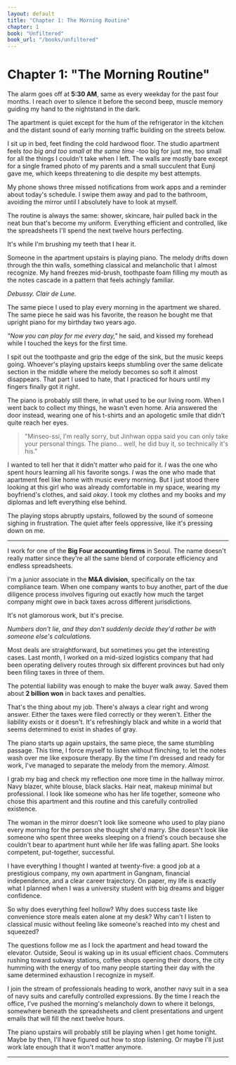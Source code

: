 ```yaml
---
layout: default
title: "Chapter 1: The Morning Routine"
chapter: 1
book: "Unfiltered"
book_url: "/books/unfiltered"
---
```


# Chapter 1: "The Morning Routine"

The alarm goes off at **5:30 AM**, same as every weekday for the past four months. I reach over to silence it before the second beep, muscle memory guiding my hand to the nightstand in the dark.

The apartment is quiet except for the hum of the refrigerator in the kitchen and the distant sound of early morning traffic building on the streets below.

I sit up in bed, feet finding the cold hardwood floor. The studio apartment feels *too big and too small at the same time* -too big for just me, too small for all the things I couldn't take when I left. The walls are mostly bare except for a single framed photo of my parents and a small succulent that Eunji gave me, which keeps threatening to die despite my best attempts.

My phone shows three missed notifications from work apps and a reminder about today's schedule. I swipe them away and pad to the bathroom, avoiding the mirror until I absolutely have to look at myself.

The routine is always the same: shower, skincare, hair pulled back in the neat bun that's become my uniform. Everything efficient and controlled, like the spreadsheets I'll spend the next twelve hours perfecting.

It's while I'm brushing my teeth that I hear it.

Someone in the apartment upstairs is playing piano. The melody drifts down through the thin walls, something classical and melancholic that I almost recognize. My hand freezes mid-brush, toothpaste foam filling my mouth as the notes cascade in a pattern that feels achingly familiar.

*Debussy. Clair de Lune.*

The same piece I used to play every morning in the apartment we shared. The same piece he said was his favorite, the reason he bought me that upright piano for my birthday two years ago.

*"Now you can play for me every day,"* he said, and kissed my forehead while I touched the keys for the first time.

I spit out the toothpaste and grip the edge of the sink, but the music keeps going. Whoever's playing upstairs keeps stumbling over the same delicate section in the middle where the melody becomes so soft it almost disappears. That part I used to hate, that I practiced for hours until my fingers finally got it right.

The piano is probably still there, in what used to be our living room. When I went back to collect my things, he wasn't even home. Aria answered the door instead, wearing one of his t-shirts and an apologetic smile that didn't quite reach her eyes.

> "Minseo-ssi, I'm really sorry, but Jinhwan oppa said you can only take your personal things. The piano... well, he did buy it, so technically it's his."

I wanted to tell her that it didn't matter who paid for it. *I* was the one who spent hours learning all his favorite songs. *I* was the one who made that apartment feel like home with music every morning. But I just stood there looking at this girl who was already comfortable in my space, wearing my boyfriend's clothes, and said *okay*. I took my clothes and my books and my diplomas and left everything else behind.

The playing stops abruptly upstairs, followed by the sound of someone sighing in frustration. The quiet after feels oppressive, like it's pressing down on me.

---

I work for one of the **Big Four accounting firms** in Seoul. The name doesn't really matter since they're all the same blend of corporate efficiency and endless spreadsheets.

I'm a junior associate in the **M&A division**, specifically on the tax compliance team. When one company wants to buy another, part of the due diligence process involves figuring out exactly how much the target company might owe in back taxes across different jurisdictions.

It's not glamorous work, but it's precise. 

*Numbers don't lie, and they don't suddenly decide they'd rather be with someone else's calculations.*

Most deals are straightforward, but sometimes you get the interesting cases. Last month, I worked on a mid-sized logistics company that had been operating delivery routes through six different provinces but had only been filing taxes in three of them.

The potential liability was enough to make the buyer walk away. Saved them about **2 billion won** in back taxes and penalties.

That's the thing about my job. There's always a clear right and wrong answer. Either the taxes were filed correctly or they weren't. Either the liability exists or it doesn't. It's refreshingly black and white in a world that seems determined to exist in shades of gray.

The piano starts up again upstairs, the same piece, the same stumbling passage. This time, I force myself to listen without flinching, to let the notes wash over me like exposure therapy. By the time I'm dressed and ready for work, I've managed to separate the melody from the memory. *Almost.*

I grab my bag and check my reflection one more time in the hallway mirror. Navy blazer, white blouse, black slacks. Hair neat, makeup minimal but professional. I look like someone who has her life together, someone who chose this apartment and this routine and this carefully controlled existence.

The woman in the mirror doesn't look like someone who used to play piano every morning for the person she thought she'd marry. She doesn't look like someone who spent three weeks sleeping on a friend's couch because she couldn't bear to apartment hunt while her life was falling apart. She looks competent, put-together, successful.

I have everything I thought I wanted at twenty-five: a good job at a prestigious company, my own apartment in Gangnam, financial independence, and a clear career trajectory. On paper, my life is exactly what I planned when I was a university student with big dreams and bigger confidence.

So why does everything feel hollow? Why does success taste like convenience store meals eaten alone at my desk? Why can't I listen to classical music without feeling like someone's reached into my chest and squeezed?

The questions follow me as I lock the apartment and head toward the elevator. Outside, Seoul is waking up in its usual efficient chaos. Commuters rushing toward subway stations, coffee shops opening their doors, the city humming with the energy of too many people starting their day with the same determined exhaustion I recognize in myself.

I join the stream of professionals heading to work, another navy suit in a sea of navy suits and carefully controlled expressions. By the time I reach the office, I've pushed the morning's melancholy down to where it belongs, somewhere beneath the spreadsheets and client presentations and urgent emails that will fill the next twelve hours.

The piano upstairs will probably still be playing when I get home tonight. Maybe by then, I'll have figured out how to stop listening. Or maybe I'll just work late enough that it won't matter anymore.

---